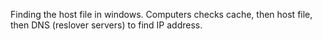 Finding the host file in windows. Computers checks cache, then host file, then DNS (reslover servers) to find IP address.

